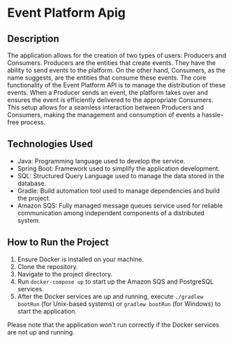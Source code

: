 # Event Platform Apig
## Description

The application allows for the creation of two types of users: Producers and Consumers. Producers are the entities that create events. They have the ability to send events to the platform. On the other hand, Consumers, as the name suggests, are the entities that consume these events.
The core functionality of the Event Platform API is to manage the distribution of these events. When a Producer sends an event, the platform takes over and ensures the event is efficiently delivered to the appropriate Consumers.
This setup allows for a seamless interaction between Producers and Consumers, making the management and consumption of events a hassle-free process.

## Technologies Used

- Java: Programming language used to develop the service.
- Spring Boot: Framework used to simplify the application development.
- SQL: Structured Query Language used to manage the data stored in the database.
- Gradle: Build automation tool used to manage dependencies and build the project.
- Amazon SQS: Fully managed message queues service used for reliable communication among independent components of a distributed system.

## How to Run the Project

1. Ensure Docker is installed on your machine.
2. Clone the repository.
3. Navigate to the project directory.
4. Run `docker-compose up` to start up the Amazon SQS and PostgreSQL services.
5. After the Docker services are up and running, execute `./gradlew bootRun` (for Unix-based systems) or `gradlew bootRun` (for Windows) to start the application.

Please note that the application won't run correctly if the Docker services are not up and running.
